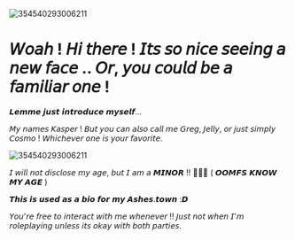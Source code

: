 
![354540293006211](https://github.com/user-attachments/assets/5b2777dc-cf9c-45d7-bde2-875e3cc2ec6a)

# 𝘞𝘰𝘢𝘩 ! 𝘏𝘪 𝘵𝘩𝘦𝘳𝘦 ! 𝘐𝘵𝘴 𝘴𝘰 𝘯𝘪𝘤𝘦 𝘴𝘦𝘦𝘪𝘯𝘨 𝘢 𝘯𝘦𝘸 𝘧𝘢𝘤𝘦 .. 𝘖𝘳, 𝘺𝘰𝘶 𝘤𝘰𝘶𝘭𝘥 𝘣𝘦 𝘢 𝘧𝘢𝘮𝘪𝘭𝘪𝘢𝘳 𝘰𝘯𝘦 !

𝙇𝙚𝙢𝙢𝙚 𝙟𝙪𝙨𝙩 𝙞𝙣𝙩𝙧𝙤𝙙𝙪𝙘𝙚 𝙢𝙮𝙨𝙚𝙡𝙛...

𝘔𝘺 𝘯𝘢𝘮𝘦𝘴 𝘒𝘢𝘴𝘱𝘦𝘳 ! 𝘉𝘶𝘵 𝘺𝘰𝘶 𝘤𝘢𝘯 𝘢𝘭𝘴𝘰 𝘤𝘢𝘭𝘭 𝘮𝘦 𝘎𝘳𝘦𝘨, 𝘑𝘦𝘭𝘭𝘺, 𝘰𝘳 𝘫𝘶𝘴𝘵 𝘴𝘪𝘮𝘱𝘭𝘺 𝘊𝘰𝘴𝘮𝘰 ! 𝘞𝘩𝘪𝘤𝘩𝘦𝘷𝘦𝘳 𝘰𝘯𝘦 𝘪𝘴 𝘺𝘰𝘶𝘳 𝘧𝘢𝘷𝘰𝘳𝘪𝘵𝘦.  

![354540293006211](https://github.com/user-attachments/assets/2d676e0c-35ad-4ef3-b162-b228d351d7ae)

𝘐 𝘸𝘪𝘭𝘭 𝘯𝘰𝘵 𝘥𝘪𝘴𝘤𝘭𝘰𝘴𝘦 𝘮𝘺 𝘢𝘨𝘦, 𝘣𝘶𝘵 𝘐 𝘢𝘮 𝘢 𝙈𝙄𝙉𝙊𝙍 !! 🔞🔞🔞 ( 𝙊𝙊𝙈𝙁𝙎 𝙆𝙉𝙊𝙒 𝙈𝙔 𝘼𝙂𝙀 )

𝙏𝙝𝙞𝙨 𝙞𝙨 𝙪𝙨𝙚𝙙 𝙖𝙨 𝙖 𝙗𝙞𝙤 𝙛𝙤𝙧 𝙢𝙮 𝘼𝙨𝙝𝙚𝙨.𝙩𝙤𝙬𝙣 :𝘿

𝘠𝘰𝘶'𝘳𝘦 𝘧𝘳𝘦𝘦 𝘵𝘰 𝘪𝘯𝘵𝘦𝘳𝘢𝘤𝘵 𝘸𝘪𝘵𝘩 𝘮𝘦 𝘸𝘩𝘦𝘯𝘦𝘷𝘦𝘳 !! 𝘑𝘶𝘴𝘵 𝘯𝘰𝘵 𝘸𝘩𝘦𝘯 𝘐'𝘮 𝘳𝘰𝘭𝘦𝘱𝘭𝘢𝘺𝘪𝘯𝘨 𝘶𝘯𝘭𝘦𝘴𝘴 𝘪𝘵𝘴 𝘰𝘬𝘢𝘺 𝘸𝘪𝘵𝘩 𝘣𝘰𝘵𝘩 𝘱𝘢𝘳𝘵𝘪𝘦𝘴.

